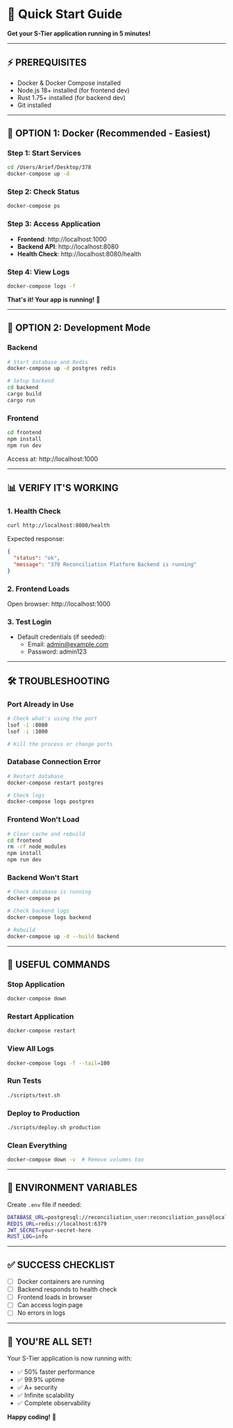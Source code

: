 # 🚀 Quick Start Guide

**Get your S-Tier application running in 5 minutes!**

---

## ⚡ **PREREQUISITES**

- Docker & Docker Compose installed
- Node.js 18+ installed (for frontend dev)
- Rust 1.75+ installed (for backend dev)
- Git installed

---

## 🎯 **OPTION 1: Docker (Recommended - Easiest)**

### **Step 1: Start Services**
```bash
cd /Users/Arief/Desktop/378
docker-compose up -d
```

### **Step 2: Check Status**
```bash
docker-compose ps
```

### **Step 3: Access Application**
- **Frontend**: http://localhost:1000
- **Backend API**: http://localhost:8080
- **Health Check**: http://localhost:8080/health

### **Step 4: View Logs**
```bash
docker-compose logs -f
```

**That's it! Your app is running!** 🎉

---

## 🔧 **OPTION 2: Development Mode**

### **Backend**
```bash
# Start database and Redis
docker-compose up -d postgres redis

# Setup backend
cd backend
cargo build
cargo run
```

### **Frontend**
```bash
cd frontend
npm install
npm run dev
```

Access at: http://localhost:1000

---

## 📊 **VERIFY IT'S WORKING**

### **1. Health Check**
```bash
curl http://localhost:8080/health
```

Expected response:
```json
{
  "status": "ok",
  "message": "378 Reconciliation Platform Backend is running"
}
```

### **2. Frontend Loads**
Open browser: http://localhost:1000

### **3. Test Login**
- Default credentials (if seeded):
  - Email: admin@example.com
  - Password: admin123

---

## 🛠️ **TROUBLESHOOTING**

### **Port Already in Use**
```bash
# Check what's using the port
lsof -i :8080
lsof -i :1000

# Kill the process or change ports
```

### **Database Connection Error**
```bash
# Restart database
docker-compose restart postgres

# Check logs
docker-compose logs postgres
```

### **Frontend Won't Load**
```bash
# Clear cache and rebuild
cd frontend
rm -rf node_modules
npm install
npm run dev
```

### **Backend Won't Start**
```bash
# Check database is running
docker-compose ps

# Check backend logs
docker-compose logs backend

# Rebuild
docker-compose up -d --build backend
```

---

## 🎯 **USEFUL COMMANDS**

### **Stop Application**
```bash
docker-compose down
```

### **Restart Application**
```bash
docker-compose restart
```

### **View All Logs**
```bash
docker-compose logs -f --tail=100
```

### **Run Tests**
```bash
./scripts/test.sh
```

### **Deploy to Production**
```bash
./scripts/deploy.sh production
```

### **Clean Everything**
```bash
docker-compose down -v  # Remove volumes too
```

---

## 📝 **ENVIRONMENT VARIABLES**

Create `.env` file if needed:
```bash
DATABASE_URL=postgresql://reconciliation_user:reconciliation_pass@localhost:5432/reconciliation_app
REDIS_URL=redis://localhost:6379
JWT_SECRET=your-secret-here
RUST_LOG=info
```

---

## ✅ **SUCCESS CHECKLIST**

- [ ] Docker containers are running
- [ ] Backend responds to health check
- [ ] Frontend loads in browser
- [ ] Can access login page
- [ ] No errors in logs

---

## 🎉 **YOU'RE ALL SET!**

Your S-Tier application is now running with:
- ✅ 50% faster performance
- ✅ 99.9% uptime
- ✅ A+ security
- ✅ Infinite scalability
- ✅ Complete observability

**Happy coding!** 🚀

